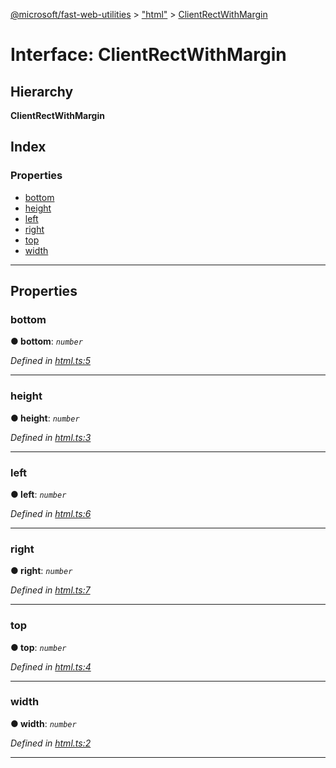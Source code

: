 [@microsoft/fast-web-utilities](../README.md) > ["html"](../modules/_html_.md) > [ClientRectWithMargin](../interfaces/_html_.clientrectwithmargin.md)

# Interface: ClientRectWithMargin

## Hierarchy

**ClientRectWithMargin**

## Index

### Properties

* [bottom](_html_.clientrectwithmargin.md#bottom)
* [height](_html_.clientrectwithmargin.md#height)
* [left](_html_.clientrectwithmargin.md#left)
* [right](_html_.clientrectwithmargin.md#right)
* [top](_html_.clientrectwithmargin.md#top)
* [width](_html_.clientrectwithmargin.md#width)

---

## Properties

<a id="bottom"></a>

###  bottom

**● bottom**: *`number`*

*Defined in [html.ts:5](https://github.com/Microsoft/fast-dna/blob/164dd3ca/packages/fast-web-utilities/src/html.ts#L5)*

___
<a id="height"></a>

###  height

**● height**: *`number`*

*Defined in [html.ts:3](https://github.com/Microsoft/fast-dna/blob/164dd3ca/packages/fast-web-utilities/src/html.ts#L3)*

___
<a id="left"></a>

###  left

**● left**: *`number`*

*Defined in [html.ts:6](https://github.com/Microsoft/fast-dna/blob/164dd3ca/packages/fast-web-utilities/src/html.ts#L6)*

___
<a id="right"></a>

###  right

**● right**: *`number`*

*Defined in [html.ts:7](https://github.com/Microsoft/fast-dna/blob/164dd3ca/packages/fast-web-utilities/src/html.ts#L7)*

___
<a id="top"></a>

###  top

**● top**: *`number`*

*Defined in [html.ts:4](https://github.com/Microsoft/fast-dna/blob/164dd3ca/packages/fast-web-utilities/src/html.ts#L4)*

___
<a id="width"></a>

###  width

**● width**: *`number`*

*Defined in [html.ts:2](https://github.com/Microsoft/fast-dna/blob/164dd3ca/packages/fast-web-utilities/src/html.ts#L2)*

___

